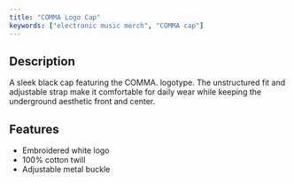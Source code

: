 ```yaml
---
title: "COMMA Logo Cap"
keywords: ["electronic music merch", "COMMA cap"]
---
```


## Description
A sleek black cap featuring the COMMA. logotype. The unstructured fit and adjustable strap make it comfortable for daily wear while keeping the underground aesthetic front and center.

## Features
- Embroidered white logo
- 100% cotton twill
- Adjustable metal buckle
